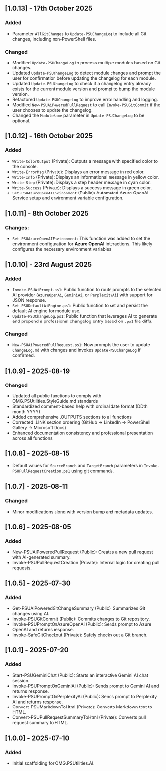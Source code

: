 ## [1.0.13] - 17th October 2025
### Added
- Parameter `AllGitChanges` to `Update-PSUChangeLog` to include all Git changes, including non-PowerShell files.

### Changed
- Modified `Update-PSUChangeLog` to process multiple modules based on Git changes.
- Updated `Update-PSUChangeLog` to detect module changes and prompt the user for confirmation before updating the changelog for each module.
- Updated `Update-PSUChangeLog` to check if a changelog entry already exists for the current module version and prompt to bump the module version.
- Refactored `Update-PSUChangeLog` to improve error handling and logging.
- Modified `New-PSUAiPoweredPullRequest` to call `Invoke-PSUGitCommit` if the user chooses to update the changelog.
- Changed the `ModuleName` parameter in `Update-PSUChangeLog` to be optional.

## [1.0.12] - 16th October 2025
### Added
- `Write-ColorOutput` (Private): Outputs a message with specified color to the console.
- `Write-ErrorMsg` (Private): Displays an error message in red color.
- `Write-Info` (Private): Displays an informational message in yellow color.
- `Write-Step` (Private): Displays a step header message in cyan color.
- `Write-Success` (Private): Displays a success message in green color.
- `Set-PSUAzureOpenAIEnvironment` (Public): Automated Azure OpenAI Service setup and environment variable configuration.

## [1.0.11] - 8th October 2025
### Changes:
- `Set-PSUAzureOpenAIEnvironment`: This function was added to set the environment configuration for **Azure OpenAI** interactions. This likely configures the necessary environment variables

## [1.0.10] - 23rd August 2025
### Added
- `Invoke-PSUAiPrompt.ps1`: Public function to route prompts to the selected AI provider (`AzureOpenAi`, `GeminiAi`, or `PerplexityAi`) with support for JSON response.
- `Set-PSUDefaultAiEngine.ps1`: Public function to set and persist the default AI engine for module use.
- `Update-PSUChangeLog.ps1`: Public function that leverages AI to generate and prepend a professional changelog entry based on `.ps1` file diffs.

### Changed
- `New-PSUAiPoweredPullRequest.ps1`: Now prompts the user to update `ChangeLog.md` with changes and invokes `Update-PSUChangeLog` if confirmed.

## [1.0.9] - 2025-08-19
### Changed
- Updated all public functions to comply with OMG.PSUtilities.StyleGuide.md standards
- Standardized comment-based help with ordinal date format (DDth month YYYY)
- Added comprehensive .OUTPUTS sections to all functions
- Corrected .LINK section ordering (GitHub → LinkedIn → PowerShell Gallery → Microsoft Docs)
- Enhanced documentation consistency and professional presentation across all functions

## [1.0.8] - 2025-08-15

- Default values for `SourceBranch` and `TargetBranch` parameters in `Invoke-PSUPullRequestCreation.ps1` using git commands.


## [1.0.7] - 2025-08-11
### Changed
- Minor modifications along with version bump and metadata updates.

## [1.0.6] - 2025-08-05
### Added
- New-PSUAiPoweredPullRequest (Public): Creates a new pull request with AI-generated summary.
- Invoke-PSUPullRequestCreation (Private): Internal logic for creating pull requests.

## [1.0.5] - 2025-07-30
### Added
- Get-PSUAiPoweredGitChangeSummary (Public): Summarizes Git changes using AI.
- Invoke-PSUGitCommit (Public): Commits changes to Git repository.
- Invoke-PSUPromptOnAzureOpenAi (Public): Sends prompt to Azure OpenAI and returns response.
- Invoke-SafeGitCheckout (Private): Safely checks out a Git branch.

## [1.0.1] - 2025-07-20
### Added
- Start-PSUGeminiChat (Public): Starts an interactive Gemini AI chat session.
- Invoke-PSUPromptOnGeminiAi (Public): Sends prompt to Gemini AI and returns response.
- Invoke-PSUPromptOnPerplexityAi (Public): Sends prompt to Perplexity AI and returns response.
- Convert-PSUMarkdownToHtml (Private): Converts Markdown text to HTML.
- Convert-PSUPullRequestSummaryToHtml (Private): Converts pull request summary to HTML.

## [1.0.0] - 2025-07-10
### Added
- Initial scaffolding for OMG.PSUtilities.AI.
